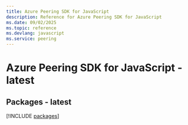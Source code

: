 ```yaml
---
title: Azure Peering SDK for JavaScript
description: Reference for Azure Peering SDK for JavaScript
ms.date: 09/02/2025
ms.topic: reference
ms.devlang: javascript
ms.service: peering
---
```

# Azure Peering SDK for JavaScript - latest
## Packages - latest
[!INCLUDE [packages](peering-index.md)]
